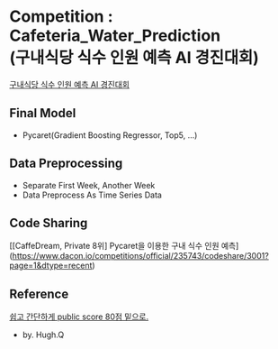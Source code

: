 # Competition : Cafeteria_Water_Prediction <br> (구내식당 식수 인원 예측 AI 경진대회)

[구내식당 식수 인원 예측 AI 경진대회](https://www.dacon.io/competitions/official/235743/overview/description)

## Final Model
- Pycaret(Gradient Boosting Regressor, Top5, ...)

## Data Preprocessing
- Separate First Week, Another Week
- Data Preprocess As Time Series Data

## Code Sharing

[\[CaffeDream, Private 8위\] Pycaret을 이용한 구내 식수 인원 예측] (https://www.dacon.io/competitions/official/235743/codeshare/3001?page=1&dtype=recent)

## Reference

[쉽고 간단하게 public score 80점 밑으로.](https://www.dacon.io/competitions/official/235743/codeshare/2856?page=1&dtype=recent)
- by. Hugh.Q
